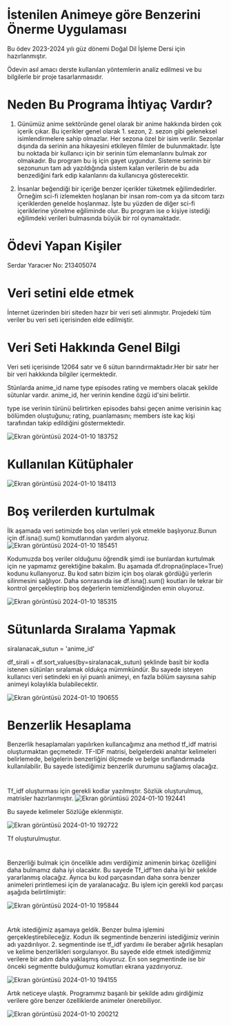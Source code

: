 # İstenilen Animeye göre Benzerini Önerme Uygulaması

Bu ödev 2023-2024 yılı güz dönemi Doğal Dil İşleme Dersi için hazırlanmıştır.

Ödevin asıl amacı derste kullanılan yöntemlerin analiz edilmesi ve bu bilgilerle bir proje tasarlanmasıdır.

# Neden Bu Programa İhtiyaç Vardır?

1) Günümüz anime sektöründe genel olarak bir anime hakkında birden çok içerik çıkar. Bu içerikler genel olarak 1. sezon, 2. sezon gibi geleneksel isimlendirmelere sahip olmazlar. Her sezona özel bir isim verilir. Sezonlar dışında da serinin ana hikayesini etkileyen filmler de bulunmaktadır. İşte bu noktada bir kullanıcı için bir serinin tüm elemanlarını bulmak zor olmakadır. Bu program bu iş için gayet uygundur. Sisteme serinin bir sezonunun tam adı yazıldığında sistem kalan verilerin de bu ada benzediğini fark edip kalanlarını da kullanıcıya gösterecektir.

2) İnsanlar beğendiği bir içeriğe benzer içerikler tüketmek eğilimdedirler. Örneğim sci-fi izlemekten hoşlanan bir insan rom-com ya da sitcom tarzı içeriklerden genelde hoşlanmaz. İşte bu yüzden de diğer sci-fi içeriklerine yönelme eğiliminde olur. Bu program ise o kişiye istediği eğilimdeki verileri bulmasında büyük bir rol oynamaktadır.

# Ödevi Yapan Kişiler
Serdar Yaracıer No: 213405074

# Veri setini elde etmek

İnternet üzerinden biri siteden hazır bir veri seti alınmıştır. Projedeki tüm veriler bu veri seti içerisinden  elde edilmiştir.

# Veri Seti Hakkında Genel Bilgi

Veri seti içerisinde 12064 satır ve 6 sütun barındırmaktadır.Her bir satır her bir veri hakkkında bilgiler içermektedir.

Stünlarda anime_id	name	type	episodes	rating ve	members olacak şekilde sütunlar vardır. anime_id, her verinin kendine özgü id'sini belirtir.

type ise verinin türünü belirtirken episodes bahsi geçen anime verisinin kaç bölümden oluştuğunu; rating, puanlamasını; members iste kaç kişi tarafından takip edildiğini göstermektedir.

![Ekran görüntüsü 2024-01-10 183752](https://github.com/SerdarYaracier/Ddi_Hw/assets/116540913/58a537b9-32b5-4570-a4cb-310bf90cbe9f)

# Kullanılan Kütüphaler

![Ekran görüntüsü 2024-01-10 184113](https://github.com/SerdarYaracier/Ddi_Hw/assets/116540913/218edc15-5017-4869-8fab-fe9ae0664887)

# Boş verilerden kurtulmak

İlk aşamada veri setimizde boş olan verileri yok etmekle başlıyoruz.Bunun için df.isna().sum() komutlarından yardım alıyoruz.
![Ekran görüntüsü 2024-01-10 185451](https://github.com/SerdarYaracier/Ddi_Hw/assets/116540913/ffad4c11-c10e-48ed-b19e-ff9ce4e29419)


Kodumuzda boş veriler olduğunu öğrendik şimdi ise bunlardan kurtulmak için ne yapmamız gerektiğine bakalım. Bu aşamada df.dropna(inplace=True) kodunu kullanıyoruz. Bu kod satırı bizim için boş olarak gördüğü yerlerin silinmesini sağlıyor. Daha sonrasında ise df.isna().sum() koutları ile tekrar bir kontrol gerçekleştirip boş değerlerin temizlendiğinden emin oluyoruz.

![Ekran görüntüsü 2024-01-10 185315](https://github.com/SerdarYaracier/Ddi_Hw/assets/116540913/bce4f08a-0e8e-4052-93e7-9ca9037abe99)

# Sütunlarda Sıralama Yapmak
siralanacak_sutun = 'anime_id'

df_sirali = df.sort_values(by=siralanacak_sutun) şeklinde basit bir kodla istenen sütünları sıralamak oldukça mümmkündür. Bu sayede isteyen kullanıcı veri setindeki en iyi puanlı animeyi, en  fazla bölüm sayısına sahip animeyi kolaylıkla bulabilecektir.


![Ekran görüntüsü 2024-01-10 190655](https://github.com/SerdarYaracier/Ddi_Hw/assets/116540913/53258e07-4939-42f6-bfc2-d523445bc9ba)

# Benzerlik Hesaplama
  Benzerlik hesaplamaları yapılırken kullancağımız ana method tf_idf matrisi oluşturmaktan geçmetedir. TF-IDF matrisi, belgelerdeki anahtar kelimeleri belirlemede, belgelerin benzerliğini ölçmede ve belge sınıflandırmada kullanılabilir. Bu sayede istediğimiz benzerlik durumunu sağlamış olacağız.
  #
  Tf_idf oluşturması için gerekli kodlar yazılmıştır. Sözlük oluşturulmuş, matrisler hazırlanmıştır.
  ![Ekran görüntüsü 2024-01-10 192441](https://github.com/SerdarYaracier/Ddi_Hw/assets/116540913/7bc1af28-c21e-4936-8ddc-469bfbd2b96e) 
  
  Bu sayede kelimeler Sözlüğe eklenmiştir.

  ![Ekran görüntüsü 2024-01-10 192722](https://github.com/SerdarYaracier/Ddi_Hw/assets/116540913/cbe97393-68d4-467e-8112-6200d15eeebc)

  Tf oluşturulmuştur.
  #
  Benzerliği bulmak için öncelikle adını verdiğimiz animenin birkaç özelliğini daha bulmamız daha iyi olacaktır. Bu sayede Tf_idf'ten daha iyi bir şekilde yararlanmış olacağız. Ayrıca bu kod parçasından daha sonra benzer animeleri printlemesi için de yaralanacağız. Bu işlem için gerekli kod parçası aşağıda belirtilmiştir:

  ![Ekran görüntüsü 2024-01-10 195844](https://github.com/SerdarYaracier/Ddi_Hw/assets/116540913/c76abb0b-3cc3-4b6a-9d6c-92e51e8058c1)

  #
Artık istediğimiz aşamaya geldik. Benzer bulma işlemini gerçekleştirebileceğiz. Kodun ilk segmentinde benzerini istediğimiz verinin adı yazdırılıyor. 2. segmentinde ise tf_idf yardımı ile beraber ağırlık hesapları ve kelime benzerlikleri sorgulanıyor. Bu sayede elde etmek istediğimmiz verilere bir adım daha yaklaşmış oluyoruz. En son segmentinde ise bir önceki segmentte bulduğumuz komutları ekrana yazdırıyoruz. 

  
![Ekran görüntüsü 2024-01-10 194155](https://github.com/SerdarYaracier/Ddi_Hw/assets/116540913/7e712289-60ce-4cd6-9fc6-b615605c8235)

Artık neticeye ulaştık. Programımız başarılı bir şekilde adını girdiğimiz verilere göre benzer özelliklerde animeler önerebiliyor.

![Ekran görüntüsü 2024-01-10 200212](https://github.com/SerdarYaracier/Ddi_Hw/assets/116540913/5250d261-aadc-4c86-bb2c-9c65e3edc240)
